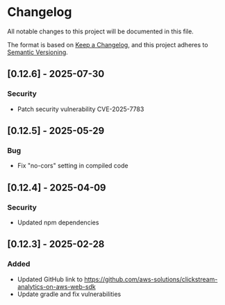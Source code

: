 # Changelog

All notable changes to this project will be documented in this file.

The format is based on [Keep a Changelog](https://keepachangelog.com/en/1.0.0/),
and this project adheres to [Semantic Versioning](https://semver.org/spec/v2.0.0.html).

## [0.12.6] - 2025-07-30

### Security

- Patch security vulnerability CVE-2025-7783

## [0.12.5] - 2025-05-29

### Bug

- Fix "no-cors" setting in compiled code

## [0.12.4] - 2025-04-09

### Security

- Updated npm dependencies

## [0.12.3] - 2025-02-28

### Added

- Updated GitHub link to https://github.com/aws-solutions/clickstream-analytics-on-aws-web-sdk
- Update gradle and fix vulnerabilities 